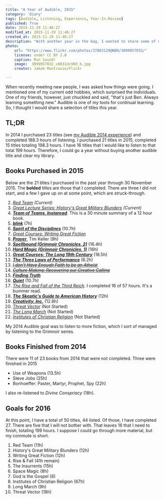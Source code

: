 ```yaml
---
title: "A Year of Audible, 2015"
category: 'Diary'
tags: [Audible, Listening, Experience, Year-In-Review]
published: True
date: 2015-11-29 11:46:27
modified_at: 2015-11-29 11:46:27
created_at: 2015-11-29 11:46:27
description: "With another year in the bag, I wanted to share some of my Audible listening for 2015."
photo:
    url: "https://www.flickr.com/photos/37803129@N00/3099957032/"
    license: under CC BY 2.0
    caption: Run Sound!
    image:  3099957032_c0031dc90d_b.jpg
    creator: Jakob Montrasio/Flickr

---
```


When recently meeting new people, I was asked how things were going. I mentioned one of my current odd hobbies, which surprised the individuals. One of my friends, however, just chuckled and said, "that's just Ben. Always learning something new." Audible is one of my tools for continual learning. So, I thought I would share a selection of titles this year.

<!-- more -->

## TL;DR

In 2014 I purchased 23 titles (see [my Audible 2014 experience](/diary/a-year-of-audible/)) and completed 188.3 hours of listening. I purchased 21 titles in 2015, completed 15 titles totaling 198.3 hours. I have 16 titles that I would like to listen to that total 199 hours. Therefore, I could go a year without buying another audible title and clear my library.

## Books Purchased in 2015

Below are the 21 titles I purchased in the past year through 30 November 2015. The **bolded** titles are those that I completed. There are three I did not start, and a few I gave up on at some point, which are struck-through.

2. *[Red Team](http://www.audible.com/pd/Business/Red-Team-Audiobook/B0178BAZZI/?tag=daushacommuni-20) (Current)*
5. *[Great Lecture Series: History's Great Military Blunders](http://www.audible.com/pd/History/Historys-Great-Military-Blunders-and-the-Lessons-They-Teach-Audiobook/B015983X2O/?tag=daushacommuni-20) (Current)*
1. ***[Team of Teams, Instaread](http://www.audible.com/pd/Business/Team-of-Teams-by-General-Stanley-McChrystal-Audiobook/B01168JENS/?tag=daushacommuni-20)***. This is a 30 minute summary of a 12 hour book.
3. ***[blink](http://www.audible.com/pd/Science-Technology/Blink-Audiobook/B002VAEK3K/?tag=daushacommuni-20)*** (7h)
4. ***[Spirit of the Disciplines](http://www.audible.com/pd/Religion-Spirituality/The-Spirit-of-the-Disciplines-Audiobook/B002VA3L94/?tag=daushacommuni-20)*** (10.7h)
6. *[Great Courses: Writing Great Fiction](http://www.audible.com/pd/Self-Development/Writing-Great-Fiction-Storytelling-Tips-and-Techniques-Audiobook/B00P026PZC/?tag=daushacommuni-20)*
7. ***[Prayer](http://www.audible.com/pd/Religion-Spirituality/Prayer-Audiobook/B00OSN2TLI/?tag=daushacommuni-20)***, Tim Keller (9h)
8. ***[Spellbound (Grimnoir Chronicles, 2)](http://www.audible.com/pd/Sci-Fi-Fantasy/Spellbound-Audiobook/B0078SJ8YG/?tag=daushacommuni-20)*** (16.4h)
9. ***[Hard Magic (Grimnoir Chronicles, 1)](http://www.audible.com/pd/Sci-Fi-Fantasy/Hard-Magic-Audiobook/B004XMIMHE/?tag=daushacommuni-20)*** (16h)
10. ***[Great Courses: The Long 19th Century](http://www.audible.com/pd/History/The-Long-19th-Century-European-History-from-1789-to-1917-Audiobook/B00DD54JR4/?tag=daushacommuni-20)*** (18.5h)
11. ***[The Three Laws of Performance](http://www.audible.com/pd/Business/The-Three-Laws-of-Performance-Audiobook/B002VA8M3Y/?tag=daushacommuni-20)*** (6.2h)
12. *[<s>I don't Have Enough Faith to be an Atheist</s>](http://www.audible.com/pd/Religion-Spirituality/I-Dont-Have-Enough-Faith-to-be-an-Atheist-Audiobook/B0036KODQI/?tag=daushacommuni-20)*
13. *[<s>Culture Making: Recovering our Creative Calling</s>](http://www.audible.com/pd/Religion-Spirituality/Culture-Making-Audiobook/B0038G8TPQ/?tag=daushacommuni-20)*
14. ***[Finding Truth](http://www.audible.com/pd/Religion-Spirituality/Finding-Truth-Audiobook/B00UC7GLPO/?tag=daushacommuni-20)***
15. ***[Quiet](http://www.audible.com/pd/Science-Technology/Quiet-Audiobook/B006TIKUN4/?tag=daushacommuni-20)*** (10.7h)
16. *[The Rise and Fall of the Third Reich](http://www.audible.com/pd/History/The-Rise-and-Fall-of-the-Third-Reich-Audiobook/B003VWJAPA/?tag=daushacommuni-20)*. I completed 16 of 57 hours. It's a bummer read.
17. ***[The Skeptic's Guide to American History](http://www.audible.com/pd/History/The-Skeptics-Guide-to-American-History-Audiobook/B00DHOS3PA/?tag=daushacommuni-20)*** (12h)
18. ***[Creativity, Inc.](http://www.audible.com/pd/Business/Creativity-Inc-Audiobook/B00IPK3BWQ/?tag=daushacommuni-20)*** (12.8h)
19. *[Threat Vector](http://www.audible.com/pd/Mysteries-Thrillers/Threat-Vector-Audiobook/B00A9W1U58/?tag=daushacommuni-20)* (Not Started)
20. *[The Long March](http://www.audible.com/pd/History/The-Long-March-Audiobook/B002VACRD0/?tag=daushacommuni-20)* (Not Started)
21. *[Institutes of Christian Religion](http://www.audible.com/pd/Religion-Spirituality/Institutes-of-the-Christian-Religion-Audiobook/B00G3L1AIG/?tag=daushacommuni-20)* (Not Started)

My 2014 Audible goal was to listen to more fiction, which I sort of managed by listening to the Grimnoir series.

## Books Finished from 2014

There were 11 of 23 books from 2014 that were not completed. Three were finished in 2015

* Use of Weapons (13.5h)
* Steve Jobs  (25h)
* Bonhoeffer: Paster, Martyr, Prophet, Spy (22h)

I also re-listened to *Divine Conspriacy* (18h).

## Goals for 2016

At this point, I have a total of 50 titles, 44 listed. Of those, I have completed 27. There are five that I will not bother with. That leaves 16 that I need to finish, totaling 199 hours. I suppose I could go through more material, but my commute is short.

1. Red Team (11h)
2. History's Great Military Blunders (12h)
3. Writing Great Fiction (12h)
4. Rise & Fall (41h remain)
5. The Insurrents (15h)
6. Space Magic (8h)
7. God is the Gospel (6)
8. Institutes of Christian Religion (67h)
9. Long March (9h)
10. Threat Vector (18h)


